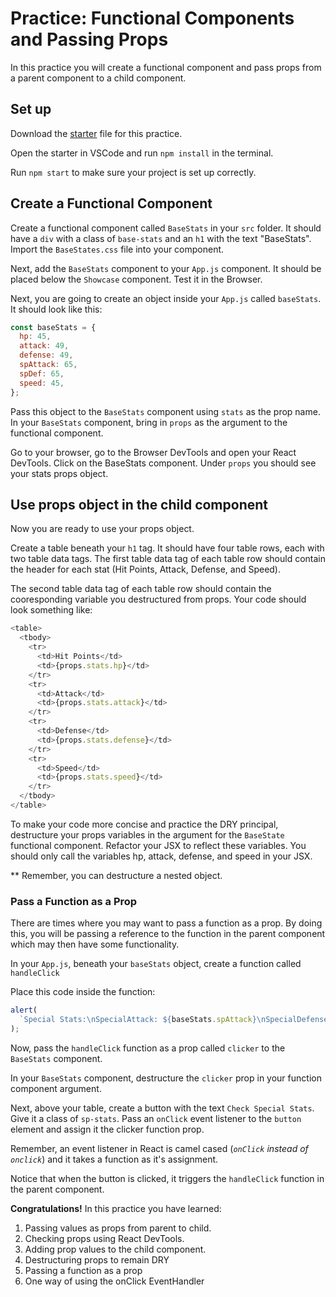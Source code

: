 # Practice: Functional Components and Passing Props

In this practice you will create a functional component and pass props from a
parent component to a child component.

## Set up

Download the [starter][props-starter] file for this practice.

Open the starter in VSCode and run `npm install` in the terminal.

Run `npm start` to make sure your project is set up correctly.

## Create a Functional Component

Create a functional component called `BaseStats` in your `src` folder. It should
have a `div` with a class of `base-stats` and an `h1` with the text "BaseStats".
Import the `BaseStates.css` file into your component.

Next, add the `BaseStats` component to your `App.js` component. It should be
placed below the `Showcase` component. Test it in the Browser.

Next, you are going to create an object inside your `App.js` called `baseStats`.
It should look like this:

```js
const baseStats = {
  hp: 45,
  attack: 49,
  defense: 49,
  spAttack: 65,
  spDef: 65,
  speed: 45,
};
```

Pass this object to the `BaseStats` component using `stats` as the prop name.
In your `BaseStats` component, bring in `props` as the argument to the
functional component.

Go to your browser, go to the Browser DevTools and open your React DevTools.
Click on the BaseStats component. Under `props` you should see your stats props
object.

## Use props object in the child component

Now you are ready to use your props object. 

Create a table beneath your `h1` tag. It should have four table rows, each with 
two table data tags. The first table data tag of each table row should contain
the header for each stat (Hit Points, Attack, Defense, and Speed). 

The second table data tag of each table row should contain the cooresponding 
variable you destructured from props. Your code should look something like:

```js
<table>
  <tbody>
    <tr>
      <td>Hit Points</td>
      <td>{props.stats.hp}</td>
    </tr>
    <tr>
      <td>Attack</td>
      <td>{props.stats.attack}</td>
    </tr>
    <tr>
      <td>Defense</td>
      <td>{props.stats.defense}</td>
    </tr>
    <tr>
      <td>Speed</td>
      <td>{props.stats.speed}</td>
    </tr>
  </tbody>
</table>
```

To make your code more concise and practice the DRY principal, destructure your
props variables in the argument for the `BaseState` functional component. 
Refactor your JSX to reflect these variables. You should only call the variables
hp, attack, defense, and speed in your JSX. 

** Remember, you can destructure a nested object.

### Pass a Function as a Prop

There are times where you may want to pass a function as a prop. By doing this,
you will be passing a reference to the function in the parent component which
may then have some functionality.

In your `App.js`, beneath your `baseStats` object, create a function called
`handleClick`

Place this code inside the function:

```js
alert(
  `Special Stats:\nSpecialAttack: ${baseStats.spAttack}\nSpecialDefense:${baseStats.spDef}`
);
```

Now, pass the `handleClick` function as a prop called `clicker` to the
`BaseStats` component.

In your `BaseStats` component, destructure the `clicker` prop in your function
component argument.

Next, above your table, create a button with the text `Check Special Stats`.
Give it a class of `sp-stats`. Pass an `onClick` event listener to the `button`
element and assign it the clicker function prop.

Remember, an event listener in React is camel cased (_`onClick` instead of `onclick`_) and it takes a function as it's assignment.

Notice that when the button is clicked, it triggers the `handleClick` function
in the parent component.

**Congratulations!**
In this practice you have learned:

1. Passing values as props from parent to child.
2. Checking props using React DevTools.
3. Adding prop values to the child component.
4. Destructuring props to remain DRY
5. Passing a function as a prop
6. One way of using the onClick EventHandler

[props-starter]: ./starter
